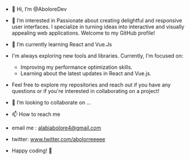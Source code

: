 - 👋 Hi, I’m @AboloreDev
- 👀 I’m interested in Passionate about creating delightful and responsive user interfaces. I specialize in turning ideas into interactive and visually appealing web applications. Welcome to my GitHub profile!
- 🌱 I’m currently learning React and Vue.Js
- I'm always exploring new tools and libraries. Currently, I'm focused on:
  - Improving my performance optimization skills.
  - Learning about the latest updates in React and Vue.js.
- Feel free to explore my repositories and reach out if you have any questions or if you're interested in collaborating on a project!
- 💞️ I’m looking to collaborate on ...
- 📫 How to reach me
-   email me : alabiabolore4@gmail.com
-   twitter: www.twitter.com/abolorreeeee

- Happy coding! 🚀
<!---
AboloreDev/AboloreDev is a ✨ special ✨ repository because its `README.md` (this file) appears on your GitHub profile.
You can click the Preview link to take a look at your changes.
--->
